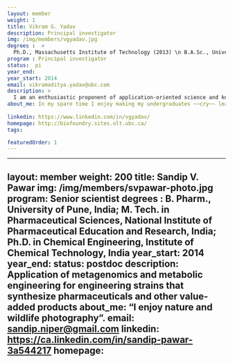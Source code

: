 ```yaml
---
layout: member
weight: 1
title: Vikram G. Yadav
description: Principal investigator
img: /img/members/vgyadav.jpg
degrees :  >
  Ph.D., Massachusetts Institute of Technology (2013) \n B.A.Sc., University of Waterloo (2007)
program : Principal investigator
status:  pi
year_end: 
year_start: 2014
email: vikramaditya.yadav@ubc.com
description: >
  I am an enthusiastic proponent of application-oriented science and knowledge translation for development of low-cost technologies, and my group actively collaborates with local start-ups, industry, academic groups and medical research laboratories. Our work is fostering innovation in a strategic domain for Canada.
about_me: In my spare time I enjoy making my undergraduates ~~cry~~ learn.
 
linkedin: https://www.linkedin.com/in/vgyadav/
homepage: http://biofoundry.sites.olt.ubc.ca/
tags: 

featuredOrder: 1
---
```



---
layout: member
weight: 200
title: Sandip V. Pawar
img: /img/members/svpawar-photo.jpg
program: Senior scientist
degrees : B. Pharm., University of Pune, India; M. Tech. in Pharmaceutical Sciences, National Institute of Pharmaceutical Education and Research, India; Ph.D. in Chemical Engineering, Institute of Chemical Technology, India
year_start: 2014
year_end:
status: postdoc
description: Application of metagenomics and metabolic engineering for engineering strains that synthesize pharmaceuticals and other value-added products
about_me: “I enjoy nature and wildlife photography”.
email: sandip.niper@gmail.com
linkedin: https://ca.linkedin.com/in/sandip-pawar-3a544217
homepage: 
---
